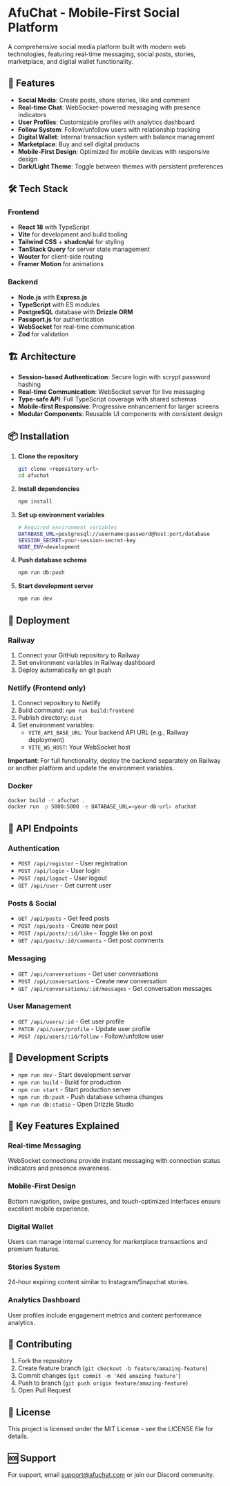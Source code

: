 # AfuChat - Mobile-First Social Platform

A comprehensive social media platform built with modern web technologies, featuring real-time messaging, social posts, stories, marketplace, and digital wallet functionality.

## 🚀 Features

- **Social Media**: Create posts, share stories, like and comment
- **Real-time Chat**: WebSocket-powered messaging with presence indicators
- **User Profiles**: Customizable profiles with analytics dashboard
- **Follow System**: Follow/unfollow users with relationship tracking
- **Digital Wallet**: Internal transaction system with balance management
- **Marketplace**: Buy and sell digital products
- **Mobile-First Design**: Optimized for mobile devices with responsive design
- **Dark/Light Theme**: Toggle between themes with persistent preferences

## 🛠 Tech Stack

### Frontend
- **React 18** with TypeScript
- **Vite** for development and build tooling
- **Tailwind CSS** + **shadcn/ui** for styling
- **TanStack Query** for server state management
- **Wouter** for client-side routing
- **Framer Motion** for animations

### Backend
- **Node.js** with **Express.js**
- **TypeScript** with ES modules
- **PostgreSQL** database with **Drizzle ORM**
- **Passport.js** for authentication
- **WebSocket** for real-time communication
- **Zod** for validation

## 🏗 Architecture

- **Session-based Authentication**: Secure login with scrypt password hashing
- **Real-time Communication**: WebSocket server for live messaging
- **Type-safe API**: Full TypeScript coverage with shared schemas
- **Mobile-first Responsive**: Progressive enhancement for larger screens
- **Modular Components**: Reusable UI components with consistent design

## 📦 Installation

1. **Clone the repository**
   ```bash
   git clone <repository-url>
   cd afuchat
   ```

2. **Install dependencies**
   ```bash
   npm install
   ```

3. **Set up environment variables**
   ```bash
   # Required environment variables
   DATABASE_URL=postgresql://username:password@host:port/database
   SESSION_SECRET=your-session-secret-key
   NODE_ENV=development
   ```

4. **Push database schema**
   ```bash
   npm run db:push
   ```

5. **Start development server**
   ```bash
   npm run dev
   ```

## 🚀 Deployment

### Railway
1. Connect your GitHub repository to Railway
2. Set environment variables in Railway dashboard
3. Deploy automatically on git push

### Netlify (Frontend only)
1. Connect repository to Netlify
2. Build command: `npm run build:frontend`
3. Publish directory: `dist`
4. Set environment variables:
   - `VITE_API_BASE_URL`: Your backend API URL (e.g., Railway deployment)
   - `VITE_WS_HOST`: Your WebSocket host

**Important**: For full functionality, deploy the backend separately on Railway or another platform and update the environment variables.

### Docker
```bash
docker build -t afuchat .
docker run -p 5000:5000 -e DATABASE_URL=<your-db-url> afuchat
```

## 📝 API Endpoints

### Authentication
- `POST /api/register` - User registration
- `POST /api/login` - User login
- `POST /api/logout` - User logout
- `GET /api/user` - Get current user

### Posts & Social
- `GET /api/posts` - Get feed posts
- `POST /api/posts` - Create new post
- `POST /api/posts/:id/like` - Toggle like on post
- `GET /api/posts/:id/comments` - Get post comments

### Messaging
- `GET /api/conversations` - Get user conversations
- `POST /api/conversations` - Create new conversation
- `GET /api/conversations/:id/messages` - Get conversation messages

### User Management
- `GET /api/users/:id` - Get user profile
- `PATCH /api/user/profile` - Update user profile
- `POST /api/users/:id/follow` - Follow/unfollow user

## 🔧 Development Scripts

- `npm run dev` - Start development server
- `npm run build` - Build for production
- `npm run start` - Start production server
- `npm run db:push` - Push database schema changes
- `npm run db:studio` - Open Drizzle Studio

## 🌟 Key Features Explained

### Real-time Messaging
WebSocket connections provide instant messaging with connection status indicators and presence awareness.

### Mobile-First Design
Bottom navigation, swipe gestures, and touch-optimized interfaces ensure excellent mobile experience.

### Digital Wallet
Users can manage internal currency for marketplace transactions and premium features.

### Stories System
24-hour expiring content similar to Instagram/Snapchat stories.

### Analytics Dashboard
User profiles include engagement metrics and content performance analytics.

## 🤝 Contributing

1. Fork the repository
2. Create feature branch (`git checkout -b feature/amazing-feature`)
3. Commit changes (`git commit -m 'Add amazing feature'`)
4. Push to branch (`git push origin feature/amazing-feature`)
5. Open Pull Request

## 📄 License

This project is licensed under the MIT License - see the LICENSE file for details.

## 🆘 Support

For support, email support@afuchat.com or join our Discord community.